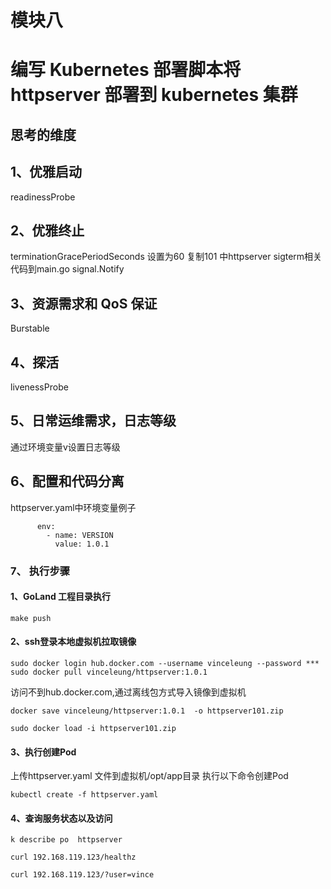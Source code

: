 

# 模块八

# 编写 Kubernetes 部署脚本将 httpserver 部署到 kubernetes 集群

## 思考的维度

## 1、优雅启动
readinessProbe
## 2、优雅终止
terminationGracePeriodSeconds 设置为60
复制101 中httpserver sigterm相关代码到main.go
signal.Notify 
## 3、资源需求和 QoS 保证
Burstable 
## 4、探活
livenessProbe
## 5、日常运维需求，日志等级
通过环境变量v设置日志等级

## 6、配置和代码分离
httpserver.yaml中环境变量例子
```
      env:
        - name: VERSION
          value: 1.0.1
```
### 7、 执行步骤
#### 1、GoLand 工程目录执行
```
make push
```
#### 2、ssh登录本地虚拟机拉取镜像
```
sudo docker login hub.docker.com --username vinceleung --password ***
sudo docker pull vinceleung/httpserver:1.0.1
```
访问不到hub.docker.com,通过离线包方式导入镜像到虚拟机
```
docker save vinceleung/httpserver:1.0.1  -o httpserver101.zip

sudo docker load -i httpserver101.zip
```
#### 3、执行创建Pod
上传httpserver.yaml 文件到虚拟机/opt/app目录
执行以下命令创建Pod
```
kubectl create -f httpserver.yaml
```

#### 4、查询服务状态以及访问
```
k describe po  httpserver

curl 192.168.119.123/healthz

curl 192.168.119.123/?user=vince
```




